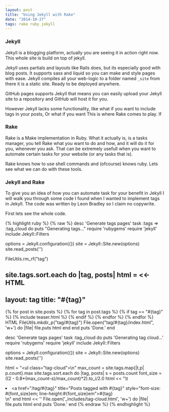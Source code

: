 ```yaml
---
layout: post
title: "Using Jekyll with Rake"
date: "2014-10-27"
tags: rake ruby jekyll
---
```


### Jekyll

Jekyll is a blogging platform, actually you are seeing it in action right now.
This whole site is build on top of jekyll.

Jekyll uses partials and layouts like Rails does, but its especially good with blog posts.
It supports sass and liquid so you can make and style pages with ease.
Jekyll compiles all your web-logic to a folder named `_site` from there it is a static site.
Ready to be deployed anywhere.

GitHub pages supports Jekyll that means you can easily upload your Jekyll site to a repository
and GitHub will host it for you.

However Jekyll lacks some functionality, like what if you want to include tags in your posts,
Or what if you want
This is where Rake comes to play.
If

### Rake

Rake is a Make implementation in Ruby. What it actually is, is a tasks manager,
you tell Rake what you want to do and how, and it will do it for you, whenever you
ask. That can be extremely usefull when you want to automate certain tasks for your
website (or any tasks that is).

Rake knows how to use shell commands and (ofcourse) knows ruby. Lets see what we can do
with these tools.

### Jekyll and Rake

To give you an idea of how you can automate task for your benefit in Jekyll I will walk you
through some code I found when I wanted to implement tags in Jekyll.
The code was written by Leon Bradley so I claim no copywrite.

First lets see the whole code.


{% highlight ruby %}
{% raw %}
desc 'Generate tags pages'
task :tags => :tag_cloud do
  puts "Generating tags..."
  require 'rubygems'
  require 'jekyll'
  include Jekyll::Filters

  options = Jekyll.configuration({})
  site = Jekyll::Site.new(options)
  site.read_posts('')

  FileUtils.rm_rf("tag")

  site.tags.sort.each do |tag, posts|
    html = <<-HTML
---
layout: tag
title: "#{tag}"
---
{% for post in site.posts %}
  {% for tag in post.tags %}
    {% if tag == "#{tag}" %}
      {% include teaser.html %}
    {% endif %}
  {% endfor %}
{% endfor %}
HTML
    FileUtils.mkdir_p("tag/#{tag}")
    File.open("tag/#{tag}/index.html", 'w+') do |file|
      file.puts html
    end
  end
  puts 'Done.'
end

desc 'Generate tags pages'
task :tag_cloud do
  puts 'Generating tag cloud...'
  require 'rubygems'
  require 'jekyll'
  include Jekyll::Filters

  options = Jekyll.configuration({})
  site = Jekyll::Site.new(options)
  site.read_posts('')

  html = "<ul class=\"tag-cloud\">\n"
  max_count = site.tags.map{|t,p| p.count}.max
  site.tags.sort.each do |tag, posts|
    s = posts.count
    font_size = ((2 - 0.8*(max_count-s)/max_count)*2).to_i/2.0
    html << "\t<li><a href=\"/tag/#{tag}\" title=\"Posts tagged with #{tag}\" style=\"font-size: #{font_size}em; line-height:#{font_size}em\">#{tag}</a></li>\n"
  end
  html << '</ul>'
  File.open('_includes/tag-cloud.html', 'w+') do |file|
    file.puts html
  end
  puts 'Done.'
end
{% endraw %}
{% endhighlight %}

